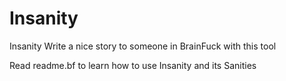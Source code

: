 # Insanity
Insanity
Write a nice story to someone in BrainFuck with this tool

Read readme.bf to learn how to use Insanity and its Sanities
